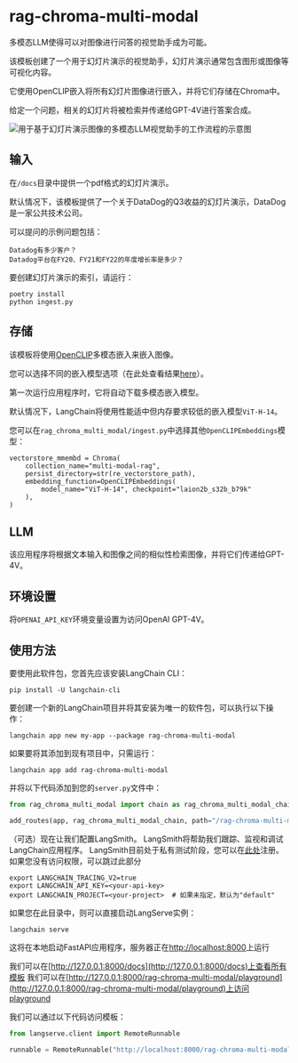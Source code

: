 # rag-chroma-multi-modal

多模态LLM使得可以对图像进行问答的视觉助手成为可能。

该模板创建了一个用于幻灯片演示的视觉助手，幻灯片演示通常包含图形或图像等可视化内容。

它使用OpenCLIP嵌入将所有幻灯片图像进行嵌入，并将它们存储在Chroma中。

给定一个问题，相关的幻灯片将被检索并传递给GPT-4V进行答案合成。

![用于基于幻灯片演示图像的多模态LLM视觉助手的工作流程的示意图](https://github.com/langchain-ai/langchain/assets/122662504/b3bc8406-48ae-4707-9edf-d0b3a511b200 "多模态LLM视觉助手的工作流程示意图")

## 输入

在`/docs`目录中提供一个pdf格式的幻灯片演示。

默认情况下，该模板提供了一个关于DataDog的Q3收益的幻灯片演示，DataDog是一家公共技术公司。

可以提问的示例问题包括：
```
Datadog有多少客户？
Datadog平台在FY20、FY21和FY22的年度增长率是多少？
```

要创建幻灯片演示的索引，请运行：
```
poetry install
python ingest.py
```

## 存储

该模板将使用[OpenCLIP](https://github.com/mlfoundations/open_clip)多模态嵌入来嵌入图像。

您可以选择不同的嵌入模型选项（在此处查看结果[here](https://github.com/mlfoundations/open_clip/blob/main/docs/openclip_results.csv)）。

第一次运行应用程序时，它将自动下载多模态嵌入模型。

默认情况下，LangChain将使用性能适中但内存要求较低的嵌入模型`ViT-H-14`。

您可以在`rag_chroma_multi_modal/ingest.py`中选择其他`OpenCLIPEmbeddings`模型：
```
vectorstore_mmembd = Chroma(
    collection_name="multi-modal-rag",
    persist_directory=str(re_vectorstore_path),
    embedding_function=OpenCLIPEmbeddings(
        model_name="ViT-H-14", checkpoint="laion2b_s32b_b79k"
    ),
)
```

## LLM

该应用程序将根据文本输入和图像之间的相似性检索图像，并将它们传递给GPT-4V。

## 环境设置

将`OPENAI_API_KEY`环境变量设置为访问OpenAI GPT-4V。

## 使用方法

要使用此软件包，您首先应该安装LangChain CLI：

```shell
pip install -U langchain-cli
```

要创建一个新的LangChain项目并将其安装为唯一的软件包，可以执行以下操作：

```shell
langchain app new my-app --package rag-chroma-multi-modal
```

如果要将其添加到现有项目中，只需运行：

```shell
langchain app add rag-chroma-multi-modal
```

并将以下代码添加到您的`server.py`文件中：
```python
from rag_chroma_multi_modal import chain as rag_chroma_multi_modal_chain

add_routes(app, rag_chroma_multi_modal_chain, path="/rag-chroma-multi-modal")
```

（可选）现在让我们配置LangSmith。
LangSmith将帮助我们跟踪、监视和调试LangChain应用程序。
LangSmith目前处于私有测试阶段，您可以在[此处](https://smith.langchain.com/)注册。
如果您没有访问权限，可以跳过此部分

```shell
export LANGCHAIN_TRACING_V2=true
export LANGCHAIN_API_KEY=<your-api-key>
export LANGCHAIN_PROJECT=<your-project>  # 如果未指定，默认为"default"
```

如果您在此目录中，则可以直接启动LangServe实例：

```shell
langchain serve
```

这将在本地启动FastAPI应用程序，服务器正在[http://localhost:8000](http://localhost:8000)上运行

我们可以在[http://127.0.0.1:8000/docs](http://127.0.0.1:8000/docs)上查看所有模板
我们可以在[http://127.0.0.1:8000/rag-chroma-multi-modal/playground](http://127.0.0.1:8000/rag-chroma-multi-modal/playground)上访问playground

我们可以通过以下代码访问模板：

```python
from langserve.client import RemoteRunnable

runnable = RemoteRunnable("http://localhost:8000/rag-chroma-multi-modal")
```
